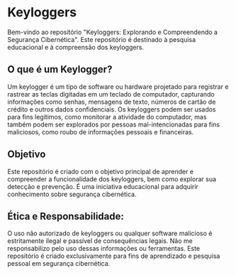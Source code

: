 # Keyloggers

Bem-vindo ao repositório "Keyloggers: Explorando e Compreendendo a Segurança Cibernética". Este repositório é destinado à pesquisa educacional e à compreensão dos keyloggers. 

## O que é um Keylogger?

Um keylogger é um tipo de software ou hardware projetado para registrar e rastrear as teclas digitadas em um teclado de computador, capturando informações como senhas, mensagens de texto, números de cartão de crédito e outros dados confidenciais. Os keyloggers podem ser usados para fins legítimos, como monitorar a atividade do computador, mas também podem ser explorados por pessoas mal-intencionadas para fins maliciosos, como roubo de informações pessoais e financeiras.

## Objetivo

Este repositório é criado com o objetivo principal de aprender e compreender a funcionalidade dos keyloggers, bem como explorar sua detecção e prevenção. É uma iniciativa educacional para adquirir conhecimento sobre segurança cibernética.

## Ética e Responsabilidade:

O uso não autorizado de keyloggers ou qualquer software malicioso é estritamente ilegal e passível de consequências legais. Não me responsabilizo pelo uso dessas informações ou ferramentas. Este repositório é criado exclusivamente para fins de aprendizado e pesquisa pessoal em segurança cibernética.